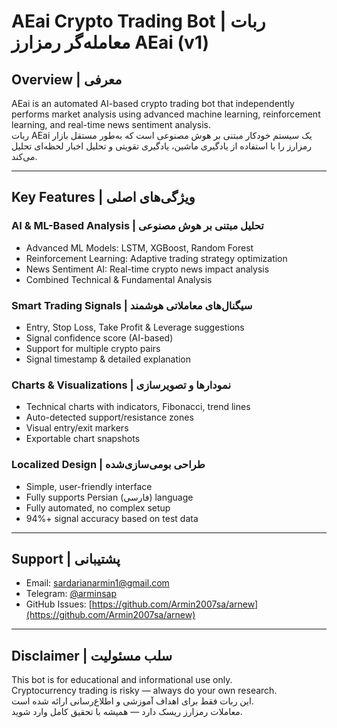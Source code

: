 # AEai Crypto Trading Bot | ربات معامله‌گر رمزارز AEai (v1)

## Overview | معرفی

AEai is an automated AI-based crypto trading bot that independently performs market analysis using advanced machine learning, reinforcement learning, and real-time news sentiment analysis.  
ربات AEai یک سیستم خودکار مبتنی بر هوش مصنوعی است که به‌طور مستقل بازار رمزارز را با استفاده از یادگیری ماشین، یادگیری تقویتی و تحلیل اخبار لحظه‌ای تحلیل می‌کند.

---

## Key Features | ویژگی‌های اصلی

### AI & ML-Based Analysis | تحلیل مبتنی بر هوش مصنوعی

- Advanced ML Models: LSTM, XGBoost, Random Forest  
- Reinforcement Learning: Adaptive trading strategy optimization  
- News Sentiment AI: Real-time crypto news impact analysis  
- Combined Technical & Fundamental Analysis

### Smart Trading Signals | سیگنال‌های معاملاتی هوشمند

- Entry, Stop Loss, Take Profit & Leverage suggestions  
- Signal confidence score (AI-based)  
- Support for multiple crypto pairs  
- Signal timestamp & detailed explanation

### Charts & Visualizations | نمودارها و تصویرسازی

- Technical charts with indicators, Fibonacci, trend lines  
- Auto-detected support/resistance zones  
- Visual entry/exit markers  
- Exportable chart snapshots

### Localized Design | طراحی بومی‌سازی‌شده

- Simple, user-friendly interface  
- Fully supports Persian (فارسی) language  
- Fully automated, no complex setup  
- 94%+ signal accuracy based on test data

---

## Support | پشتیبانی

- Email: [sardarianarmin1@gmail.com](mailto:sardarianarmin1@gmail.com)  
- Telegram: [@arminsap](https://t.me/arminsap)  
- GitHub Issues: [https://github.com/Armin2007sa/arnew](https://github.com/Armin2007sa/arnew)

---

## Disclaimer | سلب مسئولیت

This bot is for educational and informational use only.  
Cryptocurrency trading is risky — always do your own research.  
این ربات فقط برای اهداف آموزشی و اطلاع‌رسانی ارائه شده است.  
معاملات رمزارز ریسک دارد — همیشه با تحقیق کامل وارد شوید.
